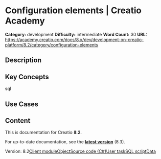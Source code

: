 # Configuration elements | Creatio Academy

**Category:** development **Difficulty:** intermediate **Word Count:** 30
**URL:**
https://academy.creatio.com/docs/8.x/dev/development-on-creatio-platform/8.2/category/configuration-elements

## Description

## Key Concepts

sql

## Use Cases

## Content

This is documentation for Creatio **8.2**.

For up-to-date documentation, see the
**[latest version](/docs/8.x/dev/development-on-creatio-platform/category/configuration-elements)**
(8.3).

Version:
8.2[Client module](/docs/8.x/dev/development-on-creatio-platform/8.2/development-tools/creatio-ide/configuration-elements/client-module)[Object](/docs/8.x/dev/development-on-creatio-platform/8.2/development-tools/creatio-ide/configuration-elements/object)[Source code (C#)](/docs/8.x/dev/development-on-creatio-platform/8.2/development-tools/creatio-ide/configuration-elements/source-code-c-sharp)[User task](/docs/8.x/dev/development-on-creatio-platform/8.2/category/user-task)[SQL script](/docs/8.x/dev/development-on-creatio-platform/8.2/development-tools/creatio-ide/configuration-elements/sql-script)[Data](/docs/8.x/dev/development-on-creatio-platform/8.2/development-tools/creatio-ide/configuration-elements/data)
